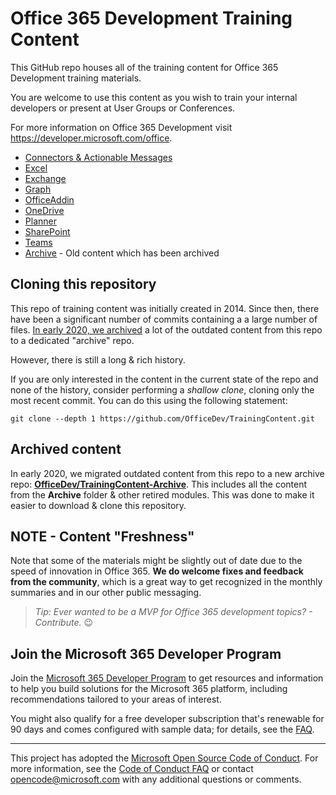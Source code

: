 # Office 365 Development Training Content

This GitHub repo houses all of the training content for Office 365 Development training materials.

You are welcome to use this content as you wish to train your internal developers or present at User Groups or Conferences.

For more information on Office 365 Development visit https://developer.microsoft.com/office.

- [Connectors & Actionable Messages](./ConnectorActionableMsgs)
- [Excel](./Excel)
- [Exchange](./Exchange)
- [Graph](./Graph)
- [OfficeAddin](./OfficeAddin)
- [OneDrive](./OneDrive)
- [Planner](./Planner)
- [SharePoint](./SharePoint)
- [Teams](./Teams)
- [Archive](./Archive) - Old content which has been archived

## Cloning this repository

This repo of training content was initially created in 2014. Since then, there have been a significant number of commits containing a a large number of files. [In early 2020, we archived](#archived-content) a lot of the outdated content from this repo to a dedicated "archive" repo.

However, there is still a long & rich history.

If you are only interested in the content in the current state of the repo and none of the history, consider performing a *shallow clone*, cloning only the most recent commit. You can do this using the following statement:

```shell
git clone --depth 1 https://github.com/OfficeDev/TrainingContent.git
```

## Archived content

In early 2020, we migrated outdated content from this repo to a new archive repo: **[OfficeDev/TrainingContent-Archive](https://www.github.com/OfficeDev/TrainingContent-Archive)**. This includes all the content from the **Archive** folder & other retired modules. This was done to make it easier to download & clone this repository.

## NOTE - Content "Freshness"

Note that some of the materials might be slightly out of date due to the speed of innovation in Office 365. **We do welcome fixes and feedback from the community**, which is a great way to get recognized in the monthly summaries and in our other public messaging.

> *Tip: Ever wanted to be a MVP for Office 365 development topics? - Contribute.* 😉

## Join the Microsoft 365 Developer Program

Join the [Microsoft 365 Developer Program](https://aka.ms/m365devprogram) to get resources and information to help you build solutions for the Microsoft 365 platform, including recommendations tailored to your areas of interest.

You might also qualify for a free developer subscription that's renewable for 90 days and comes configured with sample data; for details, see the [FAQ](https://learn.microsoft.com/office/developer-program/microsoft-365-developer-program-faq#who-qualifies-for-a-microsoft-365-e5-developer-subscription-).

---

This project has adopted the [Microsoft Open Source Code of Conduct](https://opensource.microsoft.com/codeofconduct/). For more information, see the [Code of Conduct FAQ](https://opensource.microsoft.com/codeofconduct/faq/) or contact [opencode@microsoft.com](mailto:opencode@microsoft.com) with any additional questions or comments.

